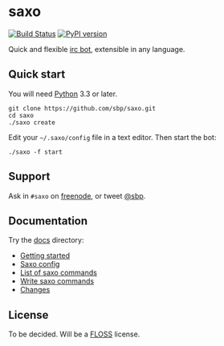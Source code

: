 # saxo

[![Build Status](https://travis-ci.org/sbp/saxo.png?branch=master)](https://travis-ci.org/sbp/saxo) [![PyPI version](https://badge.fury.io/py/saxo.png)](http://badge.fury.io/py/saxo)

Quick and flexible [irc bot](https://en.wikipedia.org/wiki/Internet_Relay_Chat_bot), extensible in any language.

## Quick start

You will need [Python](http://www.python.org/) 3.3 or later.

    git clone https://github.com/sbp/saxo.git
    cd saxo
    ./saxo create

Edit your `~/.saxo/config` file in a text editor. Then start the bot:

    ./saxo -f start

## Support

Ask in `#saxo` on [freenode](http://freenode.net/), or tweet [@sbp](https://twitter.com/sbp).

## Documentation

Try the [docs](docs) directory:

* [Getting started](docs/getting-started.md)
* [Saxo config](docs/config.md)
* [List of saxo commands](docs/commands.md)
* [Write saxo commands](docs/write-commands.md)
* [Changes](docs/changes.md)

## License

To be decided. Will be a [FLOSS](https://en.wikipedia.org/wiki/Free_and_open-source_software#FLOSS) license.
